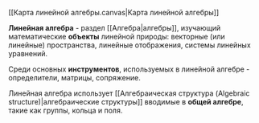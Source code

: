 [[Карта линейной алгебры.canvas|Карта линейной алгебры]]

**Линейная алгебра** - раздел [[Алгебра|алгебры]], изучающий математические **объекты** линейной природы: векторные (или линейные) пространства, линейные отображения, системы линейных уравнений.

Среди основных **инструментов**, используемых в линейной алгебре - определители, матрицы, сопряжение.

Линейная алгебра использует [[Алгебраическая структура (Algebraic structure)|алгебраические структуры]] вводимые в **общей алгебре**, такие как группы, кольца и поля.